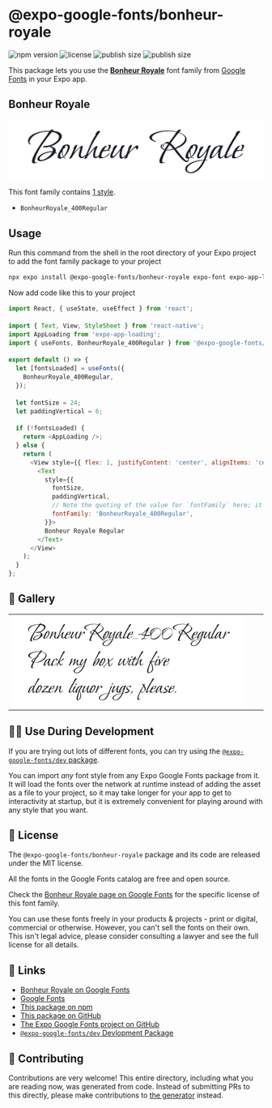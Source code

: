 # @expo-google-fonts/bonheur-royale

![npm version](https://flat.badgen.net/npm/v/@expo-google-fonts/bonheur-royale)
![license](https://flat.badgen.net/github/license/expo/google-fonts)
![publish size](https://flat.badgen.net/packagephobia/install/@expo-google-fonts/bonheur-royale)
![publish size](https://flat.badgen.net/packagephobia/publish/@expo-google-fonts/bonheur-royale)

This package lets you use the [**Bonheur Royale**](https://fonts.google.com/specimen/Bonheur+Royale) font family from [Google Fonts](https://fonts.google.com/) in your Expo app.

## Bonheur Royale

![Bonheur Royale](./font-family.png)

This font family contains [1 style](#-gallery).

- `BonheurRoyale_400Regular`

## Usage

Run this command from the shell in the root directory of your Expo project to add the font family package to your project
```sh
npx expo install @expo-google-fonts/bonheur-royale expo-font expo-app-loading
```

Now add code like this to your project
```js
import React, { useState, useEffect } from 'react';

import { Text, View, StyleSheet } from 'react-native';
import AppLoading from 'expo-app-loading';
import { useFonts, BonheurRoyale_400Regular } from '@expo-google-fonts/bonheur-royale';

export default () => {
  let [fontsLoaded] = useFonts({
    BonheurRoyale_400Regular,
  });

  let fontSize = 24;
  let paddingVertical = 6;

  if (!fontsLoaded) {
    return <AppLoading />;
  } else {
    return (
      <View style={{ flex: 1, justifyContent: 'center', alignItems: 'center' }}>
        <Text
          style={{
            fontSize,
            paddingVertical,
            // Note the quoting of the value for `fontFamily` here; it expects a string!
            fontFamily: 'BonheurRoyale_400Regular',
          }}>
          Bonheur Royale Regular
        </Text>
      </View>
    );
  }
};

```

## 🔡 Gallery


||||
|-|-|-|
|![BonheurRoyale_400Regular](./BonheurRoyale_400Regular.ttf.png)||||


## 👩‍💻 Use During Development

If you are trying out lots of different fonts, you can try using the [`@expo-google-fonts/dev` package](https://github.com/expo/google-fonts/tree/master/font-packages/dev#readme).

You can import *any* font style from any Expo Google Fonts package from it. It will load the fonts
over the network at runtime instead of adding the asset as a file to your project, so it may take longer
for your app to get to interactivity at startup, but it is extremely convenient
for playing around with any style that you want.

## 📖 License

The `@expo-google-fonts/bonheur-royale` package and its code are released under the MIT license.

All the fonts in the Google Fonts catalog are free and open source.

Check the [Bonheur Royale page on Google Fonts](https://fonts.google.com/specimen/Bonheur+Royale) for the specific license of this font family.

You can use these fonts freely in your products & projects - print or digital, commercial or otherwise. However, you can't sell the fonts on their own. This isn't legal advice, please consider consulting a lawyer and see the full license for all details.

## 🔗 Links

- [Bonheur Royale on Google Fonts](https://fonts.google.com/specimen/Bonheur+Royale)
- [Google Fonts](https://fonts.google.com/)
- [This package on npm](https://www.npmjs.com/package/@expo-google-fonts/bonheur-royale)
- [This package on GitHub](https://github.com/expo/google-fonts/tree/master/font-packages/bonheur-royale)
- [The Expo Google Fonts project on GitHub](https://github.com/expo/google-fonts)
- [`@expo-google-fonts/dev` Devlopment Package](https://github.com/expo/google-fonts/tree/master/font-packages/dev)

## 🤝 Contributing

Contributions are very welcome! This entire directory, including what you are reading now, was generated from code. Instead of submitting PRs to this directly, please make contributions to [the generator](https://github.com/expo/google-fonts/tree/master/packages/generator) instead.
